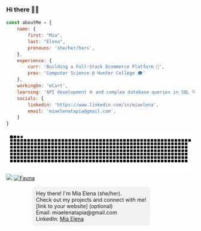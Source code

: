 ### Hi there 👋🏻
```javascript
const aboutMe = {
    name: {
        first: "Mia",
        last: "Elena",
        pronouns: 'she/her/hers',
    },
    experience: {
        curr: 'Building a Full-Stack Ecommerce Platform 🛒',
        prev: 'Computer Science @ Hunter College 🎓'
    },
    workingOn: 'eCart',
    learning: 'API development 🌐 and complex database queries in SQL 🔍',
    socials: {
        linkedin: 'https://www.linkedin.com/in/miaelena',
        email: 'miaelenatapia@gmail.com',
    }
}

```
![GitHub Contribution Grid Snake](https://raw.githubusercontent.com/miaskyelena/contribution_snk/output/github-contribution-grid-snake.svg)
![](https://visitcount.itsvg.in/api?id=miasdk&icon=3&color=1) <a href="[your_special_location]">
  <img src="https://github.com/user-attachments/assets/17116acc-fa89-4380-a67d-3758489aad69" alt="Fauna" height="50px" width="50px" style="margin: auto">
</a>
<div style="display: flex; justify-content: center; align-items: center;">
  <img src="https://github.com/user-attachments/assets/17116acc-fa89-4380-a67d-3758489aad69" alt="Fauna" height="50px" width="50px"> 
  <div style="position: relative; left: -50px;"> 
    <div style="border-radius: 10px; background-color: #F2F2F2; padding: 10px;">
      Hey there! I'm Mia Elena (she/her). 
      <br>
      Check out my projects and connect with me! 
      <br>
      [link to your website] (optional) 
      <br>
      Email: miaelenatapia@gmail.com 
      <br>
      LinkedIn: <a href="https://www.linkedin.com/in/miaelena">Mia Elena</a>
    </div>
    <div style="position: absolute; top: -10px; left: 10px; width: 0; height: 0; border-top: 10px solid transparent; border-right: 10px solid #F2F2F2;"></div> 
  </div>
</div>
